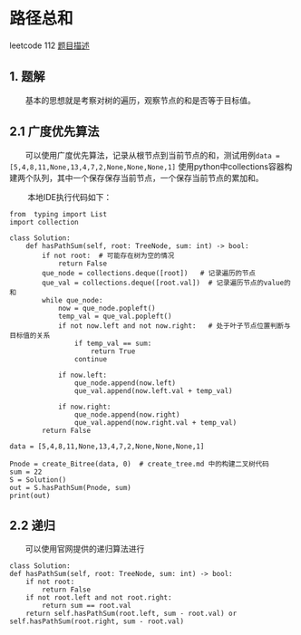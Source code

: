 # 路径总和
leetcode 112 [题目描述](https://leetcode-cn.com/problems/path-sum/)

## 1. 题解
&emsp;&emsp;基本的思想就是考察对树的遍历，观察节点的和是否等于目标值。

## 2.1 广度优先算法
&emsp;&emsp;可以使用广度优先算法，记录从根节点到当前节点的和，测试用例`data = [5,4,8,11,None,13,4,7,2,None,None,None,1]`
使用python中collections容器构建两个队列，其中一个保存保存当前节点，一个保存当前节点的累加和。

&emsp;&emsp; 本地IDE执行代码如下：


    from  typing import List
    import collection 
    
    class Solution:
        def hasPathSum(self, root: TreeNode, sum: int) -> bool:
            if not root:  # 可能存在树为空的情况
                return False
            que_node = collections.deque([root])   # 记录遍历的节点
            que_val = collections.deque([root.val])  # 记录遍历节点的value的和
            while que_node:
                now = que_node.popleft()
                temp_val = que_val.popleft()
                if not now.left and not now.right:   # 处于叶子节点位置判断与目标值的关系
                    if temp_val == sum:
                        return True
                    continue
    
                if now.left:
                    que_node.append(now.left)
                    que_val.append(now.left.val + temp_val)
    
                if now.right:
                    que_node.append(now.right)
                    que_val.append(now.right.val + temp_val)
            return False

    data = [5,4,8,11,None,13,4,7,2,None,None,None,1]
    
    Pnode = create_Bitree(data, 0)  # create_tree.md 中的构建二叉树代码
    sum = 22
    S = Solution()
    out = S.hasPathSum(Pnode, sum)
    print(out)


## 2.2 递归
&emsp;&emsp;可以使用官网提供的递归算法进行

    class Solution:
    def hasPathSum(self, root: TreeNode, sum: int) -> bool:
        if not root:
            return False
        if not root.left and not root.right:
            return sum == root.val
        return self.hasPathSum(root.left, sum - root.val) or self.hasPathSum(root.right, sum - root.val)

